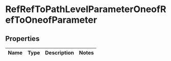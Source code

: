 
# RefRefToPathLevelParameterOneofRefToOneofParameter

## Properties
| Name | Type | Description | Notes |
| ------------ | ------------- | ------------- | ------------- |



